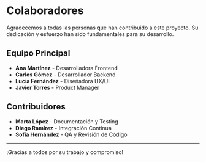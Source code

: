 # Colaboradores

Agradecemos a todas las personas que han contribuido a este proyecto. Su dedicación y esfuerzo han sido fundamentales para su desarrollo.

## Equipo Principal

- **Ana Martínez** - Desarrolladora Frontend
- **Carlos Gómez** - Desarrollador Backend
- **Lucía Fernández** - Diseñadora UX/UI
- **Javier Torres** - Product Manager

## Contribuidores

- **Marta López** - Documentación y Testing
- **Diego Ramírez** - Integración Continua
- **Sofía Hernández** - QA y Revisión de Código

---

¡Gracias a todos por su trabajo y compromiso!

